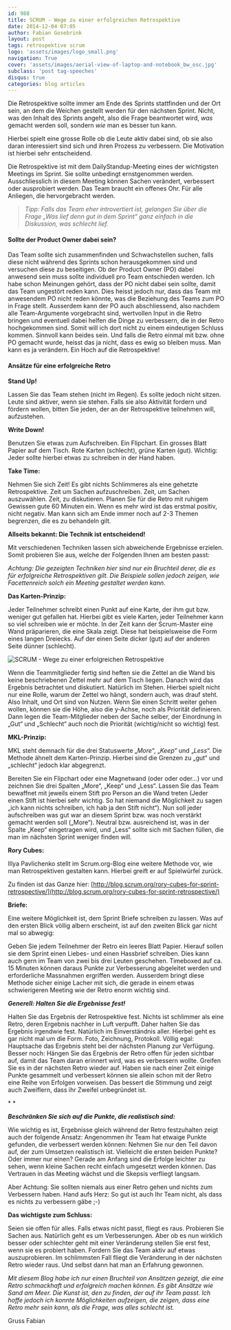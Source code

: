 ```yaml
---
id: 988
title: SCRUM - Wege zu einer erfolgreichen Retrospektive
date: 2014-12-04 07:05
author: Fabian Gosebrink
layout: post
tags: retrospektive scrum
logo: 'assets/images/logo_small.png'
navigation: True
cover: 'assets/images/aerial-view-of-laptop-and-notebook_bw_osc.jpg'
subclass: 'post tag-speeches'
disqus: true
categories: blog articles
---
```


Die Retrospektive sollte immer am Ende des Sprints stattfinden und der Ort sein, an dem die Weichen gestellt werden für den nächsten Sprint. Nicht, was den Inhalt des Sprints angeht, also die Frage beantwortet wird, *was* gemacht werden soll, sondern *wie* man es besser tun kann.

Hierbei spielt eine grosse Rolle ob die Leute aktiv dabei sind, ob sie also daran interessiert sind sich und ihren Prozess zu verbessern. Die Motivation ist hierbei sehr entscheidend.

Die Retrospektive ist mit dem DailyStandup-Meeting eines der wichtigsten Meetings im Sprint. Sie sollte unbedingt ernstgenommen werden. Ausschliesslich in diesem Meeting können Sachen verändert, verbessert oder ausprobiert werden. Das Team braucht ein offenes Ohr. Für alle Anliegen, die hervorgebracht werden.

>*Tipp: Falls das Team eher introvertiert ist, gelangen Sie über die Frage „Was lief denn gut in dem Sprint“ ganz einfach in die Diskussion, was schlecht lief.*


#### **Sollte der Product Owner dabei sein?**

Das Team sollte sich zusammenfinden und Schwachstellen suchen, falls diese nicht während des Sprints schon herausgekommen sind und versuchen diese zu beseitigen. Ob der Product Owner (PO) dabei anwesend sein muss sollte individuell pro Team entschieden werden. Ich habe schon Meinungen gehört, dass der PO nicht dabei sein sollte, damit das Team ungestört reden kann. Dies heisst jedoch nur, dass das Team mit anwesendem PO nicht reden könnte, was die Beziehung des Teams zum PO in Frage stellt. Ausserdem kann der PO auch abschliessend, also nachdem alle Team-Argumente vorgebracht sind, wertvollen Input in die Retro bringen und eventuell dabei helfen die Dinge zu verbessern, die in der Retro hochgekommen sind. Somit will ich dort nicht zu einem eindeutigen Schluss kommen. Sinnvoll kann beides sein. Und falls die Retro einmal mit bzw. ohne PO gemacht wurde, heisst das ja nicht, dass es ewig so bleiben muss. Man kann es ja verändern. Ein Hoch auf die Retrospektive!


#### **Ansätze für eine erfolgreiche Retro**

**Stand Up!**

Lassen Sie das Team stehen (nicht im Regen). Es sollte jedoch nicht sitzen. Leute sind aktiver, wenn sie stehen. Falls sie also Aktivität fordern und fördern wollen, bitten Sie jeden, der an der Retrospektive teilnehmen will, aufzustehen.

**Write Down!**

Benutzen Sie etwas zum Aufschreiben. Ein Flipchart. Ein grosses Blatt Papier auf dem Tisch. Rote Karten (schlecht), grüne Karten (gut). Wichtig: Jeder sollte hierbei etwas zu schreiben in der Hand haben.

**Take Time:**

Nehmen Sie sich Zeit! Es gibt nichts Schlimmeres als eine gehetzte Retrospektive. Zeit um Sachen aufzuschreiben. Zeit, um Sachen auszuwählen. Zeit, zu diskutieren. Planen Sie für die Retro mit ruhigem Gewissen gute 60 Minuten ein. Wenn es mehr wird ist das erstmal positiv, nicht negativ. Man kann sich am Ende immer noch auf 2-3 Themen begrenzen, die es zu behandeln gilt.

**Allseits bekannt: Die Technik ist entscheidend!**

Mit verschiedenen Techniken lassen sich abweichende Ergebnisse erzielen. Somit probieren Sie aus, welche der Folgenden Ihnen am besten passt:

*Achtung: Die gezeigten Techniken hier sind nur ein Bruchteil derer, die es für erfolgreiche Retrospektiven gilt. Die Beispiele sollen jedoch zeigen, wie Facettenreich solch ein Meeting gestaltet werden kann.*

**Das Karten-Prinzip:**

Jeder Teilnehmer schreibt einen Punkt auf eine Karte, der ihm gut bzw. weniger gut gefallen hat. Hierbei gibt es viele Karten, jeder Teilnehmer kann so viel schreiben wie er möchte. In der Zeit kann der Scrum-Master eine Wand präparieren, die eine Skala zeigt. Diese hat beispielsweise die Form eines langen Dreiecks. Auf der einen Seite dicker (gut) auf der anderen Seite dünner (schlecht).

![SCRUM - Wege zu einer erfolgreichen Retrospektive]({{site.baseurl}}assets/articles/2014-12-04/RetroGoodBad.jpg)

Wenn die Teammitglieder fertig sind heften sie die Zettel an die Wand bis keine beschriebenen Zettel mehr auf dem Tisch liegen. Danach wird das Ergebnis betrachtet und diskutiert. Natürlich im Stehen. Hierbei spielt nicht nur eine Rolle, warum der Zettel wo hängt, sondern auch, was drauf steht. Also Inhalt, und Ort sind von Nutzen. Wenn Sie einen Schritt weiter gehen wollen, können sie die Höhe, also die y-Achse, noch als Priorität definieren. Dann legen die Team-Mitglieder neben der Sache selber, der Einordnung in „Gut“ und „Schlecht“ auch noch die Priorität (wichtig/nicht so wichtig) fest.

**MKL-Prinzip:**

MKL steht demnach für die drei Statuswerte „*More*“, „*Keep*“ und „*Less*“. Die Methode ähnelt dem Karten-Prinzip. Hierbei sind die Grenzen zu „gut“ und „schlecht“ jedoch klar abgegrenzt.

Bereiten Sie ein Flipchart oder eine Magnetwand (oder oder oder…) vor und zeichnen Sie drei Spalten „More“, „Keep“ und „Less“. Lassen Sie das Team bewaffnet mit jeweils einem Stift pro Person an die Wand treten (Jeder einen Stift ist hierbei sehr wichtig. So hat niemand die Möglichkeit zu sagen „ich kann nichts schreiben, ich hab ja den Stift nicht“). Nun soll jeder aufschreiben was gut war an diesem Sprint bzw. was noch verstärkt gemacht werden soll („More“). Neutral bzw. ausreichend ist, was in der Spalte „Keep“ eingetragen wird, und „Less“ sollte sich mit Sachen füllen, die man im nächsten Sprint weniger finden will.

**Rory Cubes:**

lIlya Pavlichenko stellt im Scrum.org-Blog eine weitere Methode vor, wie man Retrospektiven gestalten kann. Hierbei greift er auf Spielwürfel zurück.

Zu finden ist das Ganze hier: [http://blog.scrum.org/rory-cubes-for-sprint-retrospective/](http://blog.scrum.org/rory-cubes-for-sprint-retrospective/)

**Briefe:**

Eine weitere Möglichkeit ist, dem Sprint Briefe schreiben zu lassen. Was auf den ersten Blick völlig albern erscheint, ist auf den zweiten Blick gar nicht mal so abwegig:

Geben Sie jedem Teilnehmer der Retro ein leeres Blatt Papier. Hierauf sollen sie dem Sprint einen Liebes- und einen Hassbrief schreiben. Dies kann auch gern im Team von zwei bis drei Leuten geschehen. Timeboxed auf ca. 15 Minuten können daraus Punkte zur Verbesserung abgeleitet werden und erforderliche Massnahmen ergriffen werden. Ausserdem bringt diese Methode sicher einige Lacher mit sich, die gerade in einem etwas schwierigeren Meeting wie der Retro enorm wichtig sind.

***Generell: Halten Sie die Ergebnisse fest!***

Halten Sie das Ergebnis der Retrospektive fest. Nichts ist schlimmer als eine Retro, deren Ergebnis nachher in Luft verpufft. Daher halten Sie das Ergebnis irgendwie fest. Natürlich im Einverständnis aller. Hierbei geht es gar nicht mal um die Form. Foto, Zeichnung, Protokoll. Völlig egal: Hauptsache das Ergebnis steht bei der nächsten Planung zur Verfügung. Besser noch: Hängen Sie das Ergebnis der Retro offen für jeden sichtbar auf, damit das Team daran erinnert wird, was es verbessern wollte. Greifen Sie es in der nächsten Retro wieder auf. Haben sie nach einer Zeit einige Punkte gesammelt und verbessert können sie allein schon mit der Retro eine Reihe von Erfolgen vorweisen. Das bessert die Stimmung und zeigt auch Zweiflern, dass ihr Zweifel unbegründet ist.

* *

***Beschränken Sie sich auf die Punkte, die realistisch sind:***

Wie wichtig es ist, Ergebnisse gleich während der Retro festzuhalten zeigt auch der folgende Ansatz: Angenommen ihr Team hat etwaige Punkte gefunden, die verbessert werden können: Nehmen Sie nur den Teil davon auf, der zum Umsetzen realistisch ist. Vielleicht die ersten beiden Punkte? Oder immer nur einen? Gerade am Anfang sind die Erfolge leichter zu sehen, wenn kleine Sachen recht einfach umgesetzt werden können. Das Vertrauen in das Meeting wächst und die Skepsis verfliegt langsam.

Aber Achtung: Sie sollten niemals aus einer Retro gehen und nichts zum Verbessern haben. Hand aufs Herz: So gut ist auch Ihr Team nicht, als dass es nichts zu verbessern gäbe ;-)

**Das wichtigste zum Schluss:**

Seien sie offen für alles. Falls etwas nicht passt, fliegt es raus. Probieren Sie Sachen aus. Natürlich geht es um Verbesserungen. Aber ob es nun wirklich besser oder schlechter geht mit einer Veränderung stellen Sie erst fest, wenn sie es probiert haben. Fordern Sie das Team aktiv auf etwas auszuprobieren. Im schlimmsten Fall fliegt die Veränderung in der nächsten Retro wieder raus. Und selbst dann hat man an Erfahrung gewonnen.

*Mit diesem Blog habe ich nur einen Bruchteil von Ansätzen gezeigt, die eine Retro schmackhaft und erfolgreich machen können. Es gibt Ansätze wie Sand am Meer. Die Kunst ist, den zu finden, der auf ihr Team passt. Ich hoffe jedoch ich konnte Möglichkeiten aufzeigen, die zeigen, dass eine Retro mehr sein kann, als die Frage, was alles schlecht ist.*

Gruss Fabian
